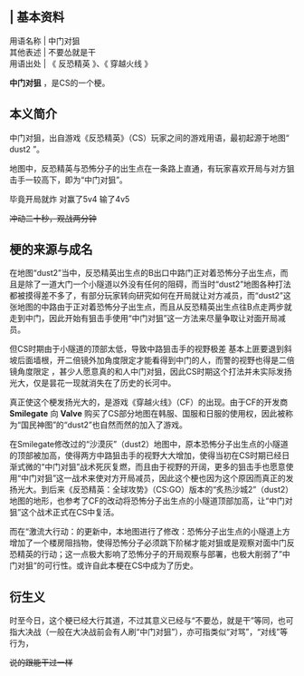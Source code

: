 |  **基本资料**  
---  
用语名称  |  中门对狙   
其他表述  |  不要怂就是干   
用语出处  |  《  反恐精英  》、《  穿越火线  》   
  
**中门对狙** ，是CS的一个梗。

##  本义简介

中门对狙，出自游戏《反恐精英》（CS）玩家之间的游戏用语，最初起源于地图“  dust2  ”。

地图中，反恐精英与恐怖分子的出生点在一条路上直通，有玩家喜欢开局与对方狙击手一较高下，即为“中门对狙”。

毕竟开局就炸 对赢了5v4 输了4v5

~~冲动二十秒，观战两分钟~~

##  梗的来源与成名

在地图“dust2”当中，反恐精英出生点的B出口中路门正对着恐怖分子出生点，而且是除了一道大门一个小隧道以外没有任何的阻碍，而当时“dust2”地图各种打法都被摸得差不多了，有部分玩家转向研究如何在开局就让对方减员，而“dust2”这张地图的中路由于正对着恐怖分子出生点，而且从反恐精英出生点往B点走两步就走到中门，因此开始有狙击手使用“中门对狙”这一方法来尽量争取让对面开局减员。

但CS时期由于小隧道的顶部太低，导致中路狙击手的视野极差
基本上匪要退到斜坡后面墙根，开二倍镜外加角度限定才能看得到中门的人，而警的视野也得是二倍镜角度限定
，甚少人愿意真的和人中门对狙，因此CS时期这个打法并未实际发扬光大，仅是昙花一现就消失在了历史的长河中。

真正使这个梗发扬光大的，是游戏《穿越火线》（CF）的出现。由于CF的开发商 **Smilegate** 向 **Valve**
购买了CS部分地图在韩服、国服和日服的使用权，因此被称为“国民神图”的“dust2”也自然而然的加入了游戏。

在Smilegate修改过的“沙漠灰”（dust2）地图中，原本恐怖分子出生点的小隧道的顶部被加高，使得两方中路狙击手的视野大大增加，使得当初在CS时期已经日渐式微的“中门对狙”战术死灰复燃，而且由于视野的开阔，更多的狙击手也愿意使用“中门对狙”这一战术来使对方开局减员，因此这个梗也因为这个原因而真正的发扬光大。到后来《反恐精英：全球攻势》（CS:GO）版本的“炙热沙城2”（dust2）地图的地形，也参考了CF的改动将恐怖分子出生点的小隧道顶部加高，让“中门对狙”这个战术正式在CS中复活。

而在“激流大行动：的更新中，本地图进行了修改：恐怖分子出生点的小隧道上方增加了一个楼房阻挡物，使得恐怖分子必须跳下阶梯才能对狙或是观察对面中门反恐精英的行动；这一点极大影响了恐怖分子的开局观察与部署，也极大削弱了”中门对狙“的可行性。或许自此本梗在CS中成为了历史。

##  衍生义

时至今日，这个梗已经大行其道，不过其意义已经与“不要怂，就是干”等同，也可指大决战（一般在大决战前会有人刷“中门对狙”），亦可指类似“对骂”，“对线”等行为，

~~说的跟能干过一样~~

